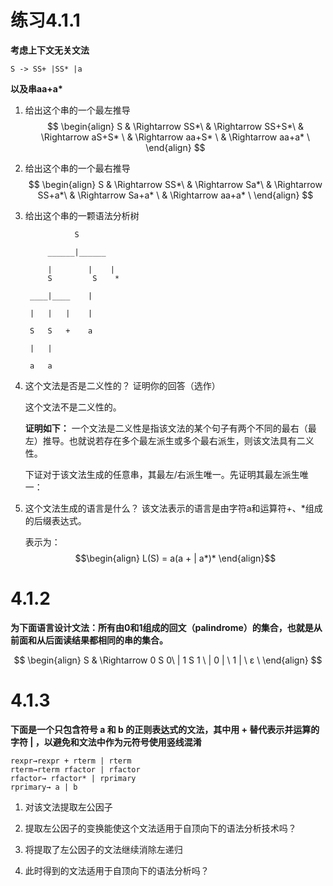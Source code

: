 # 练习4.1.1
**考虑上下文无关文法**
    
    S -> SS+ |SS* |a
**以及串aa+a\***

1) 给出这个串的一个最左推导
    $$ \begin{align} S & \Rightarrow SS*\ & \Rightarrow SS+S*\ & \Rightarrow aS+S* \ & \Rightarrow aa+S* \ & \Rightarrow aa+a* \ \end{align} $$
2) 给出这个串的一个最右推导
    $$ \begin{align} S & \Rightarrow SS*\ & \Rightarrow Sa*\ & \Rightarrow SS+a*\ & \Rightarrow Sa+a* \ & \Rightarrow aa+a* \ \end{align} $$
3) 给出这个串的一颗语法分析树
            
                  S
            
            ______|______
            
            |        |    |
            S    	  S    *
        
        ____|____    |
        
        |   |   |    |
        
        S   S   +    a
        
        |   |       
        
        a   a    
4) 这个文法是否是二义性的？ 证明你的回答（选作）
    
    这个文法不是二义性的。
    
    **证明如下：**
    一个文法是二义性是指该文法的某个句子有两个不同的最右（最左）推导。也就说若存在多个最左派生或多个最右派生，则该文法具有二义性。
    
    下证对于该文法生成的任意串，其最左/右派生唯一。先证明其最左派生唯一：

    


5) 这个文法生成的语言是什么？
    该文法表示的语言是由字符a和运算符+、*组成的后缀表达式。
    
    表示为：$$\begin{align} L(S) = a(a + | a*)*  \end{align}$$
    


 # 4.1.2
 
**为下面语言设计文法：所有由0和1组成的回文（palindrome）的集合，也就是从前面和从后面读结果都相同的串的集合。**

  $$ \begin{align} S & \Rightarrow 0 S 0\  | 1 S 1 \  | 0 | \  1 | \   ε \ \end{align} $$

# 4.1.3
**下面是一个只包含符号 a 和 b 的正则表达式的文法，其中用 + 替代表示并运算的字符 | ，以避免和文法中作为元符号使用竖线混淆**
    
    rexpr→rexpr + rterm | rterm
    rterm→rterm rfactor | rfactor
    rfactor→ rfactor* | rprimary
    rprimary→ a | b

1) 对该文法提取左公因子

2) 提取左公因子的变换能使这个文法适用于自顶向下的语法分析技术吗？

3) 将提取了左公因子的文法继续消除左递归

4) 此时得到的文法适用于自顶向下的语法分析吗？
